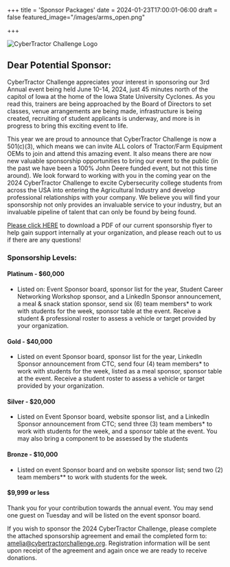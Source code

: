 +++
title = 'Sponsor Packages'
date = 2024-01-23T17:00:01-06:00
draft = false
featured_image="/images/arms_open.png"

+++

![CyberTractor Challenge Logo](/data/logo_ai.png)

## Dear Potential Sponsor:

CyberTractor Challenge appreciates your interest in sponsoring our 3rd Annual event being held June 10-14, 2024, just 45 minutes north of the capitol of Iowa at the home of the Iowa State University Cyclones. As you read this, trainers are being approached by the Board of Directors to set classes, venue arrangements are being made, infrastructure is being created, recruiting of student applicants is underway, and more is in progress to bring this exciting event to life.

This year we are proud to announce that CyberTractor Challenge is now a 501(c)(3), which means we can invite ALL colors of Tractor/Farm Equipment OEMs to join and attend this amazing event. It also means there are now new valuable sponsorship opportunities to bring our event to the public (in the past we have been a 100% John Deere funded event, but not this time around). We look forward to working with you in the coming year on the 2024 CyberTractor Challenge to excite Cybersecurity college students from across the USA into entering the Agricultural Industry and develop professional relationships with your company. We believe you will find your sponsorship not only provides an invaluable service to your industry, but an invaluable pipeline of talent that can only be found by being found.

[Please click HERE](data/2024_CyberTractor_Sponsorship_Flyer.pdf) to download a PDF of our current sponsorship flyer to help gain support internally at your organization, and please reach out to us if there are any questions!

### Sponsorship Levels:

#### Platinum - $60,000
- Listed on: Event Sponsor board, sponsor list for the year, Student Career Networking Workshop sponsor, and a LinkedIn Sponsor announcement, a meal & snack station sponsor, send six (6) team members* to work with students for the week, sponsor table at the event. Receive a student & professional roster to assess a vehicle or target provided by your organization. 

#### Gold - $40,000
- Listed on event Sponsor board, sponsor list for the year, LinkedIn Sponsor announcement from CTC, send four (4) team members* to work with students for the week, listed as a meal sponsor, sponsor table at the event. Receive a student roster to assess a vehicle or target provided by your organization.

#### Silver - $20,000
- Listed on Event Sponsor board, website sponsor list, and a LinkedIn Sponsor announcement from CTC; send three (3) team members* to work with students for the week, and a sponsor table at the event. You may also bring a component to be assessed by the students

#### Bronze - $10,000
- Listed on event Sponsor board and on website sponsor list; send two (2) team members** to work with students for the week. 

#### $9,999 or less
Thank you for your contribution towards the annual event. You may send one guest on Tuesday and will be listed on the event sponsor board. 

If you wish to sponsor the 2024 CyberTractor Challenge, please complete the attached sponsorship agreement and email the completed form to: [amelia@cybertractorchallenge.org](mailto:amelia@cybertractorchallenge.org). Registration information will be sent upon receipt of the agreement and again once we are ready to receive donations.


